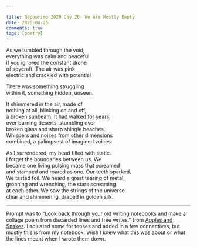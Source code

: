 ```yaml
---  
  
title: Napowrimo 2020 Day 26- We Are Mostly Empty  
date: 2020-04-26 
comments: true  
tags: [poetry]  
---  
```


As we tumbled through the void,  
everything was calm and peaceful  
if you ignored the constant drone  
of spycraft. The air was pink  
electric and crackled with potential  

There was something struggling  
within it, something hidden, unseen.  

It shimmered in the air, made of  
nothing at all, blinking on and off,  
a broken sunbeam. It had walked for years,  
over burning deserts, stumbling over  
broken glass and sharp shingle beaches.  
Whispers and noises from other dimensions  
combined, a palimpsest of imagined voices.  

As I surrendered, my head filled with static.  
I forget the boundaries between us. We  
became one living pulsing mass that screamed  
and stamped and roared as one. Our teeth sparked.  
We tasted foil. We heard a great tearing of metal,  
groaning and wrenching, the stars screaming  
at each other. We saw the strings of the universe  
clear and shimmering, draped in golden silk.  

***  

Prompt was to "Look back through your old writing notebooks and make a collage poem from discarded lines and free writes." from <a href="https://www.instagram.com/applesandsnakes/">Apples and Snakes</a>. I adjusted some for tenses and added in a few connectives, but mostly this is from my notebook. Wish I knew what this was about or what the lines meant when I wrote them down.  
